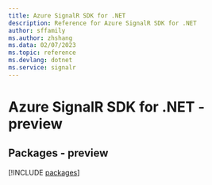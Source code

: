 ```yaml
---
title: Azure SignalR SDK for .NET
description: Reference for Azure SignalR SDK for .NET
author: sffamily
ms.author: zhshang
ms.data: 02/07/2023
ms.topic: reference
ms.devlang: dotnet
ms.service: signalr
---
```

# Azure SignalR SDK for .NET - preview
## Packages - preview
[!INCLUDE [packages](signalr-index.md)]